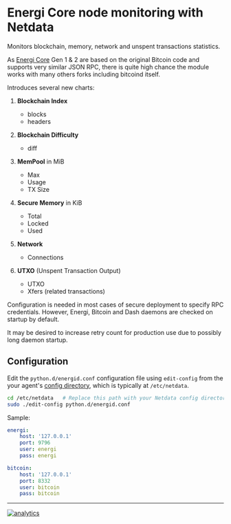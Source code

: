# Energi Core node monitoring with Netdata

Monitors blockchain, memory, network and unspent transactions statistics.


As [Energi Core](https://github.com/energicryptocurrency/energi) Gen 1 & 2 are based on the original Bitcoin code and
supports very similar JSON RPC, there is quite high chance the module works
with many others forks including bitcoind itself.

Introduces several new charts:

1.  **Blockchain Index**
    -   blocks
    -   headers

2.  **Blockchain Difficulty**
    -   diff

3.  **MemPool** in MiB
    -   Max
    -   Usage
    -   TX Size

4.  **Secure Memory** in KiB
    -   Total
    -   Locked
    -   Used

5.  **Network**
    -   Connections

6.  **UTXO** (Unspent Transaction Output)
    -   UTXO
    -   Xfers (related transactions)

Configuration is needed in most cases of secure deployment to specify RPC
credentials. However, Energi, Bitcoin and Dash daemons are checked on
startup by default.

It may be desired to increase retry count for production use due to possibly
long daemon startup.

## Configuration

Edit the `python.d/energid.conf` configuration file using `edit-config` from the your agent's [config
directory](../../../docs/step-by-step/step-04.md#find-your-netdataconf-file), which is typically at `/etc/netdata`.

```bash
cd /etc/netdata   # Replace this path with your Netdata config directory, if different, if different
sudo ./edit-config python.d/energid.conf
```

Sample:

```yaml
energi:
    host: '127.0.0.1'
    port: 9796
    user: energi
    pass: energi

bitcoin:
    host: '127.0.0.1'
    port: 8332
    user: bitcoin
    pass: bitcoin
```

---

[![analytics](https://www.google-analytics.com/collect?v=1&aip=1&t=pageview&_s=1&ds=github&dr=https%3A%2F%2Fgithub.com%2Fnetdata%2Fnetdata&dl=https%3A%2F%2Fmy-netdata.io%2Fgithub%2Fcollectors%2Fpython.d.plugin%2Fenergid%2FREADME&_u=MAC~&cid=5792dfd7-8dc4-476b-af31-da2fdb9f93d2&tid=UA-64295674-3)](<>)
